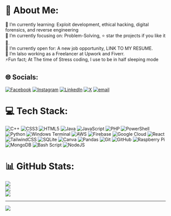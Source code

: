 # 💫 About Me:
🔭 I’m currently learning: Exploit development, ethical hacking, digital forensics, and reverse engineering<br>🎯 I’m currently focusing on: Problem-Solving, ⭐️ star the projects if you like it 🤩.<br>🤔 I’m currently open for: A new job opportunity, LINK TO MY RESUME.<br>🌱 I’m lalso working as a Freelancer at Upwork and Fiverr.<br> ⚡️Fun fact;  At The time of Stress coding, I use to be in half sleeping mode


## 🌐 Socials:
[![Facebook](https://img.shields.io/badge/Facebook-%231877F2.svg?logo=Facebook&logoColor=white)](https://facebook.com/junaid.baaz0.2) [![Instagram](https://img.shields.io/badge/Instagram-%23E4405F.svg?logo=Instagram&logoColor=white)](https://instagram.com/junaid.fr5) [![LinkedIn](https://img.shields.io/badge/LinkedIn-%230077B5.svg?logo=linkedin&logoColor=white)](https://linkedin.com/in/juned-karim) [![X](https://img.shields.io/badge/X-black.svg?logo=X&logoColor=white)](https://x.com/iamjunedkarim) [![email](https://img.shields.io/badge/Email-D14836?logo=gmail&logoColor=white)](mailto:junedkarim00@gmail.com) 

# 💻 Tech Stack:
![C++](https://img.shields.io/badge/c++-%2300599C.svg?style=for-the-badge&logo=c%2B%2B&logoColor=white) ![CSS3](https://img.shields.io/badge/css3-%231572B6.svg?style=for-the-badge&logo=css3&logoColor=white) ![HTML5](https://img.shields.io/badge/html5-%23E34F26.svg?style=for-the-badge&logo=html5&logoColor=white) ![Java](https://img.shields.io/badge/java-%23ED8B00.svg?style=for-the-badge&logo=openjdk&logoColor=white) ![JavaScript](https://img.shields.io/badge/javascript-%23323330.svg?style=for-the-badge&logo=javascript&logoColor=%23F7DF1E) ![PHP](https://img.shields.io/badge/php-%23777BB4.svg?style=for-the-badge&logo=php&logoColor=white) ![PowerShell](https://img.shields.io/badge/PowerShell-%235391FE.svg?style=for-the-badge&logo=powershell&logoColor=white) ![Python](https://img.shields.io/badge/python-3670A0?style=for-the-badge&logo=python&logoColor=ffdd54) ![Windows Terminal](https://img.shields.io/badge/Windows%20Terminal-%234D4D4D.svg?style=for-the-badge&logo=windows-terminal&logoColor=white) ![AWS](https://img.shields.io/badge/AWS-%23FF9900.svg?style=for-the-badge&logo=amazon-aws&logoColor=white) ![Firebase](https://img.shields.io/badge/firebase-%23039BE5.svg?style=for-the-badge&logo=firebase) ![Google Cloud](https://img.shields.io/badge/GoogleCloud-%234285F4.svg?style=for-the-badge&logo=google-cloud&logoColor=white) ![React](https://img.shields.io/badge/react-%2320232a.svg?style=for-the-badge&logo=react&logoColor=%2361DAFB) ![TailwindCSS](https://img.shields.io/badge/tailwindcss-%2338B2AC.svg?style=for-the-badge&logo=tailwind-css&logoColor=white) ![SQLite](https://img.shields.io/badge/sqlite-%2307405e.svg?style=for-the-badge&logo=sqlite&logoColor=white) ![Canva](https://img.shields.io/badge/Canva-%2300C4CC.svg?style=for-the-badge&logo=Canva&logoColor=white) ![Pandas](https://img.shields.io/badge/pandas-%23150458.svg?style=for-the-badge&logo=pandas&logoColor=white) ![Git](https://img.shields.io/badge/git-%23F05033.svg?style=for-the-badge&logo=git&logoColor=white) ![GitHub](https://img.shields.io/badge/github-%23121011.svg?style=for-the-badge&logo=github&logoColor=white) ![Raspberry Pi](https://img.shields.io/badge/-Raspberry_Pi-C51A4A?style=for-the-badge&logo=Raspberry-Pi) ![MongoDB](https://img.shields.io/badge/MongoDB-%234ea94b.svg?style=for-the-badge&logo=mongodb&logoColor=white) ![Bash Script](https://img.shields.io/badge/bash_script-%23121011.svg?style=for-the-badge&logo=gnu-bash&logoColor=white) ![NodeJS](https://img.shields.io/badge/node.js-6DA55F?style=for-the-badge&logo=node.js&logoColor=white)
# 📊 GitHub Stats:
![](https://github-readme-stats.vercel.app/api?username=J4XD&theme=blue-green&hide_border=false&include_all_commits=false&count_private=false)<br/>
![](https://nirzak-streak-stats.vercel.app/?user=J4XD&theme=blue-green&hide_border=false)<br/>
![](https://github-readme-stats.vercel.app/api/top-langs/?username=J4XD&theme=blue-green&hide_border=false&include_all_commits=false&count_private=false&layout=compact)

---
[![](https://visitcount.itsvg.in/api?id=J4XD&icon=0&color=3)](https://visitcount.itsvg.in)

